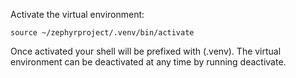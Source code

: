 Activate the virtual environment:

```source ~/zephyrproject/.venv/bin/activate```

Once activated your shell will be prefixed with (.venv). 
The virtual environment can be deactivated at any time by running deactivate.
